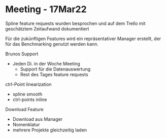 # Meeting - 17Mar22
 
Spline feature requests wurden besprochen und auf dem Trello mit geschätztem Zeitaufwand dokumentiert

Für die zukünftigen Features wird ein repräsentativer Manager erstellt, der für das Benchmarking genutzt werden kann.


Brunos Support
- Jeden Di. in der Woche Meeting
  * Support für die Datenauswertung 
  * Rest des Tages feature requests

ctrl-Point linearization
- spline smooth
- ctrl-points inline

Download Feature
- Download aus Manager
- Nomenklatur
- mehrere Projekte gleichzeitig laden

